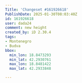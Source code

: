 ```yaml
---
Title: 'Changeset #161926618'
PublishDate: 2025-01-30T08:03:40Z
id: 161926618
user: dada24
comment: new height
created_by: iD 2.30.4
tags:
- Montenegro
- Budva
bbox:
  min_lon: 18.8473293
  min_lat: 42.2930761
  max_lon: 18.8481422
  max_lat: 42.2933848

---
```

